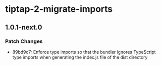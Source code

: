 # tiptap-2-migrate-imports

## 1.0.1-next.0

### Patch Changes

- 89bd9c7: Enforce type imports so that the bundler ignores TypeScript type imports when generating the index.js file of the dist directory
